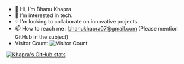 - 👋 Hi, I’m Bhanu Khapra
- 👀 I’m interested in tech.
- 💡 I’m looking to collaborate on innovative projects.
- 📫 How to reach me : bhanukhapra07@gmail.com (Please mention GitHub in the subject)
- Visitor Count: ![Visitor Count](https://profile-counter.glitch.me/{Khapra}/count.svg)  

[![Khapra's GitHub stats](https://github-readme-stats.vercel.app/api?username=Khapra)](https://github.com/anuraghazra/github-readme-stats)


<!---
khapra/khapra is a ✨ special ✨ repository because its `README.md` (this file) appears on your GitHub profile.
You can click the Preview link to take a look at your changes.
--->
